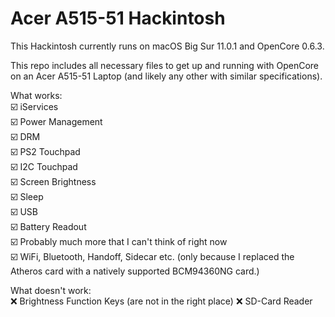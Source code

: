 # Acer A515-51 Hackintosh

This Hackintosh currently runs on macOS Big Sur 11.0.1 and OpenCore 0.6.3.

This repo includes all necessary files to get up and running with OpenCore on an Acer A515-51 Laptop (and likely any other with similar specifications).

What works:<br>
☑️ iServices<br>
☑️ Power Management<br>
☑️ DRM<br>
☑️ PS2 Touchpad<br>
☑️ I2C Touchpad<br>
☑️ Screen Brightness<br>
☑️ Sleep<br>
☑️ USB<br>
☑️ Battery Readout<br>
☑️ Probably much more that I can't think of right now<br>
☑️ WiFi, Bluetooth, Handoff, Sidecar etc. (only because I replaced the Atheros card with a natively supported BCM94360NG card.)

What doesn't work:<br>
❌ Brightness Function Keys (are not in the right place)
❌ SD-Card Reader
